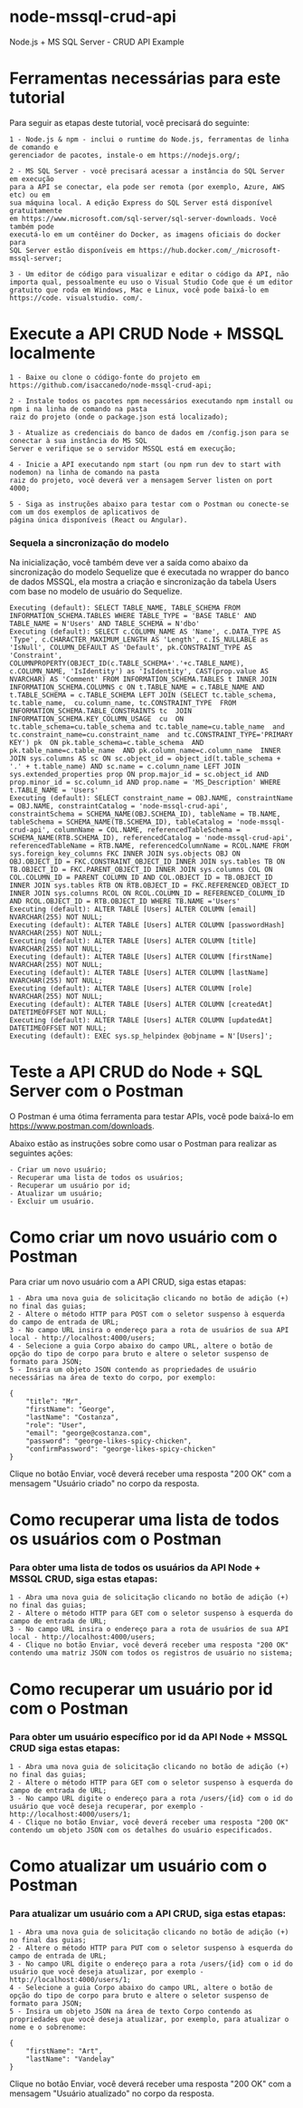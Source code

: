 # node-mssql-crud-api

Node.js + MS SQL Server - CRUD API Example

# Ferramentas necessárias para este tutorial
Para seguir as etapas deste tutorial, você precisará do seguinte:
```
1 - Node.js & npm - inclui o runtime do Node.js, ferramentas de linha de comando e 
gerenciador de pacotes, instale-o em https://nodejs.org/;

2 - MS SQL Server - você precisará acessar a instância do SQL Server em execução 
para a API se conectar, ela pode ser remota (por exemplo, Azure, AWS etc) ou em 
sua máquina local. A edição Express do SQL Server está disponível gratuitamente 
em https://www.microsoft.com/sql-server/sql-server-downloads. Você também pode 
executá-lo em um contêiner do Docker, as imagens oficiais do docker para 
SQL Server estão disponíveis em https://hub.docker.com/_/microsoft-mssql-server;

3 - Um editor de código para visualizar e editar o código da API, não 
importa qual, pessoalmente eu uso o Visual Studio Code que é um editor 
gratuito que roda em Windows, Mac e Linux, você pode baixá-lo em 
https://code. visualstudio. com/.
```

# Execute a API CRUD Node + MSSQL localmente
```
1 - Baixe ou clone o código-fonte do projeto em https://github.com/isaccanedo/node-mssql-crud-api;

2 - Instale todos os pacotes npm necessários executando npm install ou npm i na linha de comando na pasta 
raiz do projeto (onde o package.json está localizado);

3 - Atualize as credenciais do banco de dados em /config.json para se conectar à sua instância do MS SQL 
Server e verifique se o servidor MSSQL está em execução;

4 - Inicie a API executando npm start (ou npm run dev to start with nodemon) na linha de comando na pasta 
raiz do projeto, você deverá ver a mensagem Server listen on port 4000;

5 - Siga as instruções abaixo para testar com o Postman ou conecte-se com um dos exemplos de aplicativos de 
página única disponíveis (React ou Angular).
```

### Sequela a sincronização do modelo
Na inicialização, você também deve ver a saída como abaixo da sincronização do modelo Sequelize que é executada no wrapper do banco de dados MSSQL, ela mostra a criação e sincronização da tabela Users com base no modelo de usuário do Sequelize.

```
Executing (default): SELECT TABLE_NAME, TABLE_SCHEMA FROM INFORMATION_SCHEMA.TABLES WHERE TABLE_TYPE = 'BASE TABLE' AND TABLE_NAME = N'Users' AND TABLE_SCHEMA = N'dbo'
Executing (default): SELECT c.COLUMN_NAME AS 'Name', c.DATA_TYPE AS 'Type', c.CHARACTER_MAXIMUM_LENGTH AS 'Length', c.IS_NULLABLE as 'IsNull', COLUMN_DEFAULT AS 'Default', pk.CONSTRAINT_TYPE AS 'Constraint', COLUMNPROPERTY(OBJECT_ID(c.TABLE_SCHEMA+'.'+c.TABLE_NAME), c.COLUMN_NAME, 'IsIdentity') as 'IsIdentity', CAST(prop.value AS NVARCHAR) AS 'Comment' FROM INFORMATION_SCHEMA.TABLES t INNER JOIN INFORMATION_SCHEMA.COLUMNS c ON t.TABLE_NAME = c.TABLE_NAME AND t.TABLE_SCHEMA = c.TABLE_SCHEMA LEFT JOIN (SELECT tc.table_schema, tc.table_name,  cu.column_name, tc.CONSTRAINT_TYPE  FROM INFORMATION_SCHEMA.TABLE_CONSTRAINTS tc  JOIN INFORMATION_SCHEMA.KEY_COLUMN_USAGE  cu  ON tc.table_schema=cu.table_schema and tc.table_name=cu.table_name  and tc.constraint_name=cu.constraint_name  and tc.CONSTRAINT_TYPE='PRIMARY KEY') pk  ON pk.table_schema=c.table_schema  AND pk.table_name=c.table_name  AND pk.column_name=c.column_name  INNER JOIN sys.columns AS sc ON sc.object_id = object_id(t.table_schema + '.' + t.table_name) AND sc.name = c.column_name LEFT JOIN sys.extended_properties prop ON prop.major_id = sc.object_id AND prop.minor_id = sc.column_id AND prop.name = 'MS_Description' WHERE t.TABLE_NAME = 'Users'
Executing (default): SELECT constraint_name = OBJ.NAME, constraintName = OBJ.NAME, constraintCatalog = 'node-mssql-crud-api', constraintSchema = SCHEMA_NAME(OBJ.SCHEMA_ID), tableName = TB.NAME, tableSchema = SCHEMA_NAME(TB.SCHEMA_ID), tableCatalog = 'node-mssql-crud-api', columnName = COL.NAME, referencedTableSchema = SCHEMA_NAME(RTB.SCHEMA_ID), referencedCatalog = 'node-mssql-crud-api', referencedTableName = RTB.NAME, referencedColumnName = RCOL.NAME FROM sys.foreign_key_columns FKC INNER JOIN sys.objects OBJ ON OBJ.OBJECT_ID = FKC.CONSTRAINT_OBJECT_ID INNER JOIN sys.tables TB ON TB.OBJECT_ID = FKC.PARENT_OBJECT_ID INNER JOIN sys.columns COL ON COL.COLUMN_ID = PARENT_COLUMN_ID AND COL.OBJECT_ID = TB.OBJECT_ID INNER JOIN sys.tables RTB ON RTB.OBJECT_ID = FKC.REFERENCED_OBJECT_ID INNER JOIN sys.columns RCOL ON RCOL.COLUMN_ID = REFERENCED_COLUMN_ID AND RCOL.OBJECT_ID = RTB.OBJECT_ID WHERE TB.NAME ='Users'
Executing (default): ALTER TABLE [Users] ALTER COLUMN [email] NVARCHAR(255) NOT NULL;
Executing (default): ALTER TABLE [Users] ALTER COLUMN [passwordHash] NVARCHAR(255) NOT NULL;
Executing (default): ALTER TABLE [Users] ALTER COLUMN [title] NVARCHAR(255) NOT NULL;
Executing (default): ALTER TABLE [Users] ALTER COLUMN [firstName] NVARCHAR(255) NOT NULL;
Executing (default): ALTER TABLE [Users] ALTER COLUMN [lastName] NVARCHAR(255) NOT NULL;
Executing (default): ALTER TABLE [Users] ALTER COLUMN [role] NVARCHAR(255) NOT NULL;
Executing (default): ALTER TABLE [Users] ALTER COLUMN [createdAt] DATETIMEOFFSET NOT NULL;
Executing (default): ALTER TABLE [Users] ALTER COLUMN [updatedAt] DATETIMEOFFSET NOT NULL;
Executing (default): EXEC sys.sp_helpindex @objname = N'[Users]';
```

# Teste a API CRUD do Node + SQL Server com o Postman
O Postman é uma ótima ferramenta para testar APIs, você pode baixá-lo em https://www.postman.com/downloads.

Abaixo estão as instruções sobre como usar o Postman para realizar as seguintes ações:
```
- Criar um novo usuário;
- Recuperar uma lista de todos os usuários;
- Recuperar um usuário por id;
- Atualizar um usuário;
- Excluir um usuário.
```

# Como criar um novo usuário com o Postman
Para criar um novo usuário com a API CRUD, siga estas etapas:

```
1 - Abra uma nova guia de solicitação clicando no botão de adição (+) no final das guias;
2 - Altere o método HTTP para POST com o seletor suspenso à esquerda do campo de entrada de URL;
3 - No campo URL insira o endereço para a rota de usuários de sua API local - http://localhost:4000/users;
4 - Selecione a guia Corpo abaixo do campo URL, altere o botão de opção do tipo de corpo para bruto e altere o seletor suspenso de formato para JSON;
5 - Insira um objeto JSON contendo as propriedades de usuário necessárias na área de texto do corpo, por exemplo:
```

```
{
    "title": "Mr",
    "firstName": "George",
    "lastName": "Costanza",
    "role": "User",
    "email": "george@costanza.com",
    "password": "george-likes-spicy-chicken",
    "confirmPassword": "george-likes-spicy-chicken"
}
```
Clique no botão Enviar, você deverá receber uma resposta "200 OK" com a mensagem "Usuário criado" no corpo da resposta.

# Como recuperar uma lista de todos os usuários com o Postman

### Para obter uma lista de todos os usuários da API Node + MSSQL CRUD, siga estas etapas:

```
1 - Abra uma nova guia de solicitação clicando no botão de adição (+) no final das guias;
2 - Altere o método HTTP para GET com o seletor suspenso à esquerda do campo de entrada de URL;
3 - No campo URL insira o endereço para a rota de usuários de sua API local - http://localhost:4000/users;
4 - Clique no botão Enviar, você deverá receber uma resposta "200 OK" contendo uma matriz JSON com todos os registros de usuário no sistema;
```

# Como recuperar um usuário por id com o Postman

### Para obter um usuário específico por id da API Node + MSSQL CRUD siga estas etapas:
```
1 - Abra uma nova guia de solicitação clicando no botão de adição (+) no final das guias;
2 - Altere o método HTTP para GET com o seletor suspenso à esquerda do campo de entrada de URL;
3 - No campo URL digite o endereço para a rota /users/{id} com o id do usuário que você deseja recuperar, por exemplo - http://localhost:4000/users/1;
4 - Clique no botão Enviar, você deverá receber uma resposta "200 OK" contendo um objeto JSON com os detalhes do usuário especificados.
```

# Como atualizar um usuário com o Postman
### Para atualizar um usuário com a API CRUD, siga estas etapas:

```
1 - Abra uma nova guia de solicitação clicando no botão de adição (+) no final das guias;
2 - Altere o método HTTP para PUT com o seletor suspenso à esquerda do campo de entrada de URL;
3 - No campo URL digite o endereço para a rota /users/{id} com o id do usuário que você deseja atualizar, por exemplo - http://localhost:4000/users/1;
4 - Selecione a guia Corpo abaixo do campo URL, altere o botão de opção do tipo de corpo para bruto e altere o seletor suspenso de formato para JSON;
5 - Insira um objeto JSON na área de texto Corpo contendo as propriedades que você deseja atualizar, por exemplo, para atualizar o nome e o sobrenome:
```

```
{
    "firstName": "Art",
    "lastName": "Vandelay"
}
```

Clique no botão Enviar, você deverá receber uma resposta "200 OK" com a mensagem "Usuário atualizado" no corpo da resposta.



